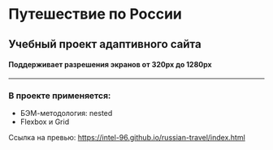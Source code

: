 # Путешествие по России #

## Учебный проект адаптивного сайта ##
#### Поддерживает разрешения экранов от 320px до 1280px ####
---------------------

### В проекте применяется: ###
* БЭМ-методология: nested
* Flexbox и Grid

Ссылка на превью: https://intel-96.github.io/russian-travel/index.html



